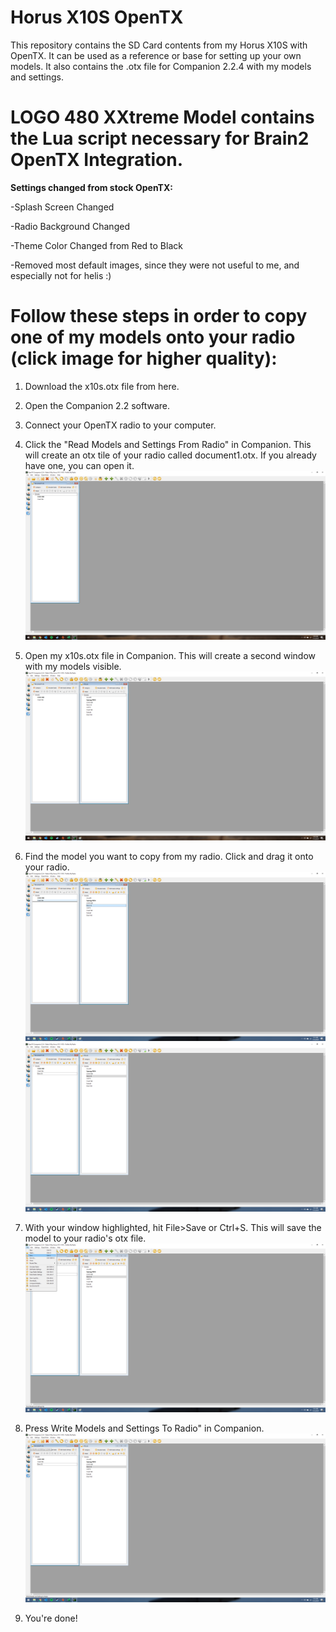 # Horus X10S OpenTX
This repository contains the SD Card contents from my Horus X10S with OpenTX.  It can be used as a reference or base for setting up your own models.  It also contains the .otx file for Companion 2.2.4 with my models and settings.



# LOGO 480 XXtreme Model contains the Lua script necessary for Brain2 OpenTX Integration.




**Settings changed from stock OpenTX:**

-Splash Screen Changed

-Radio Background Changed

-Theme Color Changed from Red to Black

-Removed most default images, since they were not useful to me, and especially not for helis :)



# Follow these steps in order to copy one of my models onto your radio (click image for higher quality):

1. Download the x10s.otx file from here.  

2. Open the Companion 2.2 software.

3. Connect your OpenTX radio to your computer.

4. Click the "Read Models and Settings From Radio" in Companion.  This will create an otx tile of your radio called document1.otx.  If you already have one, you can open it.
![](https://github.com/BladeScraper-Designs/Horus-X10S-OpenTX/blob/master/Images/readmodels.png?raw=true)
5. Open my x10s.otx file in Companion. This will create a second window with my models visible.
![](https://github.com/BladeScraper-Designs/Horus-X10S-OpenTX/blob/master/Images/openmine.png?raw=true)
6. Find the model you want to copy from my radio.  Click and drag it onto your radio.
![](https://github.com/BladeScraper-Designs/Horus-X10S-OpenTX/blob/master/Images/drag.png?raw=true)
![](https://github.com/BladeScraper-Designs/Horus-X10S-OpenTX/blob/master/Images/copied.png?raw=true)
7. With your window highlighted, hit File>Save or Ctrl+S.  This will save the model to your radio's otx file.
![](https://github.com/BladeScraper-Designs/Horus-X10S-OpenTX/blob/master/Images/save.png?raw=true)
8. Press Write Models and Settings To Radio" in Companion.  
![](https://github.com/BladeScraper-Designs/Horus-X10S-OpenTX/blob/master/Images/write.png?raw=true)
9. You're done!
